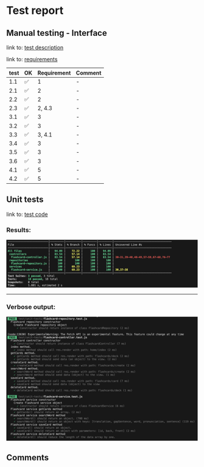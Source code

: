 # Test report

## Manual testing - Interface
link to: [test description](./manual-tests/test-description.md)

link to: [requirements](../requirements.md)

| test | OK | Requirement | Comment |
|----------|----------|----------|------|
| 1.1 | ✅ | 1 | - |
| 2.1 | ✅ | 2 | - |
| 2.2 | ✅ | 2 | - |
| 2.3 | ✅ | 2, 4.3 | - |
| 3.1 | ✅ | 3 | - |
| 3.2 | ✅ | 3 | - |
| 3.3 | ✅ | 3, 4.1 | - |
| 3.4 | ✅ | 3 | - |
| 3.5 | ✅ | 3 | - |
| 3.6 | ✅ | 3 | - |
| 4.1 | ✅ | 5 | - |
| 4.2 | ✅ | 5 | - |



## Unit tests
link to: [test code](./unit-tests/)

### Results:
<img src="./unit-tests/images/unit_tests_result.png">

<hr>

### Verbose output:
<img src="./unit-tests/images/unit_tests_verbose.png">

## Comments

